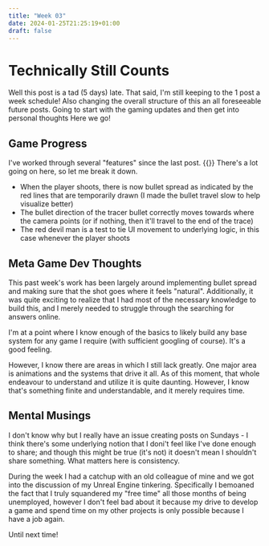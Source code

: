 ```yaml
---
title: "Week 03"
date: 2024-01-25T21:25:19+01:00
draft: false
---
```

# Technically Still Counts

Well this post is a tad (5 days) late. That said, I'm still keeping to the 1 post a week schedule! Also changing the overall structure of this an all foreseeable future posts. Going to start with the gaming updates and then get into personal thoughts Here we go!

## Game Progress
I've worked through several "features" since the last post.
{{<youtube ZasJBBd0YQM>}}
There's a lot going on here, so let me break it down.
- When the player shoots, there is now bullet spread as indicated by the red lines that are temporarily drawn (I made the bullet travel slow to help visualize better)
- The bullet direction of the tracer bullet correctly moves towards where the camera points (or if nothing, then it'll travel to the end of the trace)
- The red devil man is a test to tie UI movement to underlying logic, in this case whenever the player shoots

## Meta Game Dev Thoughts
This past week's work has been largely around implementing bullet spread and making sure that the shot goes where it feels "natural". Additionally, it was quite exciting to realize that I had most of the necessary knowledge to build this, and I merely needed to struggle through the searching for answers online.

I'm at a point where I know enough of the basics to likely build any base system for any game I require (with sufficient googling of course). It's a good feeling.

However, I know there are areas in which I still lack greatly. One major area is animations and the systems that drive it all. As of this moment, that whole endeavour to understand and utilize it is quite daunting. However, I know that's something finite and understandable, and it merely requires time.

## Mental Musings
I don't know why but I really have an issue creating posts on Sundays - I think there's some underlying notion that I doni't feel like I've done enough to share; and though this might be true (it's not) it doesn't mean I shouldn't share something. What matters here is consistency.

During the week I had a catchup with an old colleague of mine and we got into the discussion of my Unreal Engine tinkering. Specifically I bemoaned the fact that I truly squandered my "free time" all those months of being unemployed, however I don't feel bad about it because my drive to develop a game and spend time on my other projects is only possible because I have a job again.

Until next time!